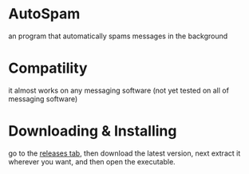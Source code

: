 # AutoSpam
an program that automatically spams messages in the background
# Compatility
it almost works on any messaging software (not yet tested on all of messaging software)
# Downloading & Installing
go to the [releases tab](https://github.com/GravityShark0/AutoSpam/releases), then download the latest version, next extract it wherever you want, and then open the executable.
